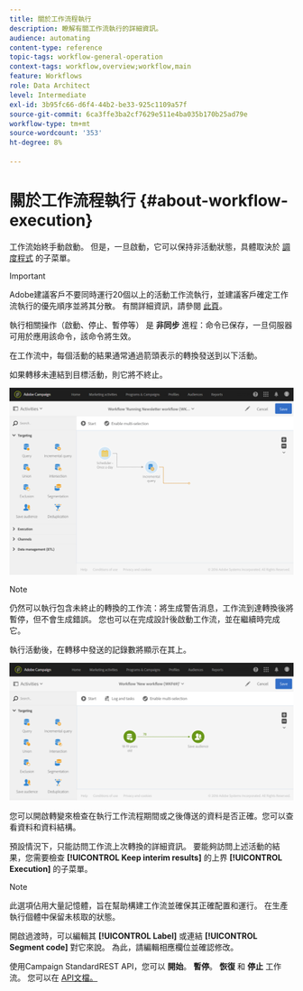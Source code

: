 ```yaml
---
title: 關於工作流程執行
description: 瞭解有關工作流執行的詳細資訊。
audience: automating
content-type: reference
topic-tags: workflow-general-operation
context-tags: workflow,overview;workflow,main
feature: Workflows
role: Data Architect
level: Intermediate
exl-id: 3b95fc66-d6f4-44b2-be33-925c1109a57f
source-git-commit: 6ca3ffe3ba2cf7629e511e4ba035b170b25ad79e
workflow-type: tm+mt
source-wordcount: '353'
ht-degree: 8%

---
```


# 關於工作流程執行 {#about-workflow-execution}

工作流始終手動啟動。 但是，一旦啟動，它可以保持非活動狀態，具體取決於 [調度程式](../../automating/using/scheduler.md) 的子菜單。

>[!IMPORTANT]
>
> Adobe建議客戶不要同時運行20個以上的活動工作流執行，並建議客戶確定工作流執行的優先順序並將其分散。 有關詳細資訊，請參閱 [此頁](../../automating/using/best-practices-workflows.md)。

執行相關操作（啟動、停止、暫停等） 是 **非同步** 進程：命令已保存，一旦伺服器可用於應用該命令，該命令將生效。

在工作流中，每個活動的結果通常通過箭頭表示的轉換發送到以下活動。

如果轉移未連結到目標活動，則它將不終止。

![](assets/wkf_execution_1.png)

>[!NOTE]
>
>仍然可以執行包含未終止的轉換的工作流：將生成警告消息，工作流到達轉換後將暫停，但不會生成錯誤。 您也可以在完成設計後啟動工作流，並在繼續時完成它。

執行活動後，在轉移中發送的記錄數將顯示在其上。

![](assets/wkf_transition_count.png)

您可以開啟轉變來檢查在執行工作流程期間或之後傳送的資料是否正確。您可以查看資料和資料結構。

預設情況下，只能訪問工作流上次轉換的詳細資訊。 要能夠訪問上述活動的結果，您需要檢查 **[!UICONTROL Keep interim results]** 的上界 **[!UICONTROL Execution]** 的子菜單。

>[!NOTE]
>
>此選項佔用大量記憶體，旨在幫助構建工作流並確保其正確配置和運行。 在生產執行個體中保留未核取的狀態。

開啟過渡時，可以編輯其 **[!UICONTROL Label]** 或連結 **[!UICONTROL Segment code]** 對它來說。 為此，請編輯相應欄位並確認修改。

使用Campaign StandardREST API，您可以 **開始**。 **暫停**。 **恢復** 和 **停止** 工作流。 您可以在 [API文檔。](../../api/using/controlling-a-workflow.md)
